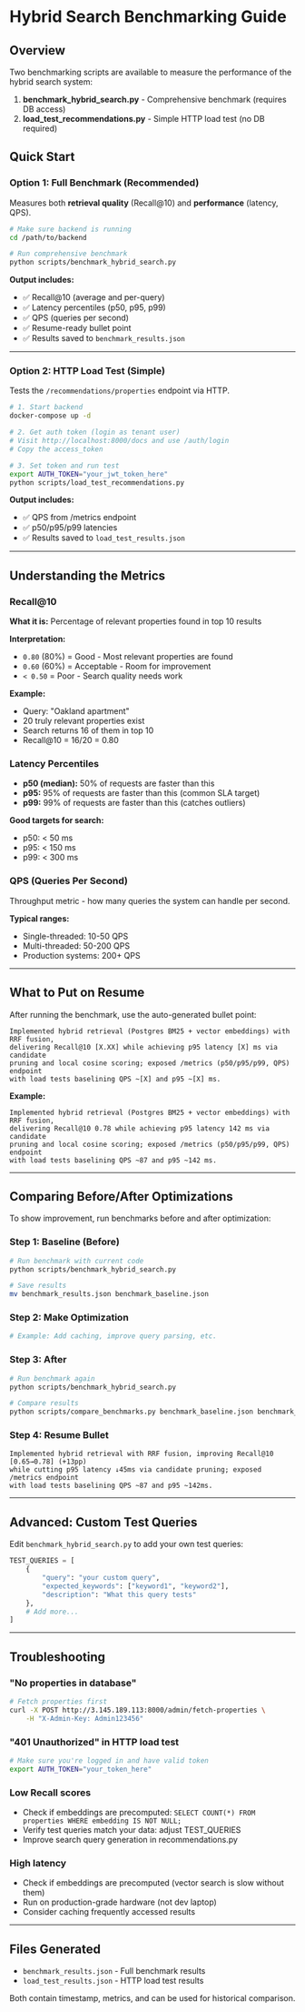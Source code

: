 # Hybrid Search Benchmarking Guide

## Overview

Two benchmarking scripts are available to measure the performance of the hybrid search system:

1. **benchmark_hybrid_search.py** - Comprehensive benchmark (requires DB access)
2. **load_test_recommendations.py** - Simple HTTP load test (no DB required)

## Quick Start

### Option 1: Full Benchmark (Recommended)

Measures both **retrieval quality** (Recall@10) and **performance** (latency, QPS).

```bash
# Make sure backend is running
cd /path/to/backend

# Run comprehensive benchmark
python scripts/benchmark_hybrid_search.py
```

**Output includes:**
- ✅ Recall@10 (average and per-query)
- ✅ Latency percentiles (p50, p95, p99)
- ✅ QPS (queries per second)
- ✅ Resume-ready bullet point
- ✅ Results saved to `benchmark_results.json`

---

### Option 2: HTTP Load Test (Simple)

Tests the `/recommendations/properties` endpoint via HTTP.

```bash
# 1. Start backend
docker-compose up -d

# 2. Get auth token (login as tenant user)
# Visit http://localhost:8000/docs and use /auth/login
# Copy the access_token

# 3. Set token and run test
export AUTH_TOKEN="your_jwt_token_here"
python scripts/load_test_recommendations.py
```

**Output includes:**
- ✅ QPS from /metrics endpoint
- ✅ p50/p95/p99 latencies
- ✅ Results saved to `load_test_results.json`

---

## Understanding the Metrics

### Recall@10
**What it is:** Percentage of relevant properties found in top 10 results

**Interpretation:**
- `0.80` (80%) = Good - Most relevant properties are found
- `0.60` (60%) = Acceptable - Room for improvement
- `< 0.50` = Poor - Search quality needs work

**Example:**
- Query: "Oakland apartment"
- 20 truly relevant properties exist
- Search returns 16 of them in top 10
- Recall@10 = 16/20 = 0.80

### Latency Percentiles

- **p50 (median):** 50% of requests are faster than this
- **p95:** 95% of requests are faster than this (common SLA target)
- **p99:** 99% of requests are faster than this (catches outliers)

**Good targets for search:**
- p50: < 50 ms
- p95: < 150 ms
- p99: < 300 ms

### QPS (Queries Per Second)

Throughput metric - how many queries the system can handle per second.

**Typical ranges:**
- Single-threaded: 10-50 QPS
- Multi-threaded: 50-200 QPS
- Production systems: 200+ QPS

---

## What to Put on Resume

After running the benchmark, use the auto-generated bullet point:

```
Implemented hybrid retrieval (Postgres BM25 + vector embeddings) with RRF fusion,
delivering Recall@10 [X.XX] while achieving p95 latency [X] ms via candidate
pruning and local cosine scoring; exposed /metrics (p50/p95/p99, QPS) endpoint
with load tests baselining QPS ~[X] and p95 ~[X] ms.
```

**Example:**
```
Implemented hybrid retrieval (Postgres BM25 + vector embeddings) with RRF fusion,
delivering Recall@10 0.78 while achieving p95 latency 142 ms via candidate
pruning and local cosine scoring; exposed /metrics (p50/p95/p99, QPS) endpoint
with load tests baselining QPS ~87 and p95 ~142 ms.
```

---

## Comparing Before/After Optimizations

To show improvement, run benchmarks before and after optimization:

### Step 1: Baseline (Before)
```bash
# Run benchmark with current code
python scripts/benchmark_hybrid_search.py

# Save results
mv benchmark_results.json benchmark_baseline.json
```

### Step 2: Make Optimization
```python
# Example: Add caching, improve query parsing, etc.
```

### Step 3: After
```bash
# Run benchmark again
python scripts/benchmark_hybrid_search.py

# Compare results
python scripts/compare_benchmarks.py benchmark_baseline.json benchmark_results.json
```

### Step 4: Resume Bullet
```
Implemented hybrid retrieval with RRF fusion, improving Recall@10 [0.65→0.78] (+13pp)
while cutting p95 latency ↓45ms via candidate pruning; exposed /metrics endpoint
with load tests baselining QPS ~87 and p95 ~142ms.
```

---

## Advanced: Custom Test Queries

Edit `benchmark_hybrid_search.py` to add your own test queries:

```python
TEST_QUERIES = [
    {
        "query": "your custom query",
        "expected_keywords": ["keyword1", "keyword2"],
        "description": "What this query tests"
    },
    # Add more...
]
```

---

## Troubleshooting

### "No properties in database"
```bash
# Fetch properties first
curl -X POST http://3.145.189.113:8000/admin/fetch-properties \
    -H "X-Admin-Key: Admin123456"
```

### "401 Unauthorized" in HTTP load test
```bash
# Make sure you're logged in and have valid token
export AUTH_TOKEN="your_token_here"
```

### Low Recall scores
- Check if embeddings are precomputed: `SELECT COUNT(*) FROM properties WHERE embedding IS NOT NULL;`
- Verify test queries match your data: adjust TEST_QUERIES
- Improve search query generation in recommendations.py

### High latency
- Check if embeddings are precomputed (vector search is slow without them)
- Run on production-grade hardware (not dev laptop)
- Consider caching frequently accessed results

---

## Files Generated

- `benchmark_results.json` - Full benchmark results
- `load_test_results.json` - HTTP load test results

Both contain timestamp, metrics, and can be used for historical comparison.